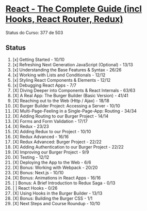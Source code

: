 # [React - The Complete Guide (incl Hooks, React Router, Redux)](https://www.udemy.com/react-the-complete-guide-incl-redux/)

Status do Curso: 377 de 503

## Status

1. [x] Getting Started - 10/10
2. [x] Refreshing Next Generation JavaScript (Optional) - 13/13
3. [x] Understanding the Base Features & Syntax - 26/26
4. [x] Working with Lists and Conditionals - 12/12
5. [x] Styling React Components & Elements - 12/12
6. [x] Debugging React Apps - 7/7
7. [X] Diving Deeper into Components & React Internals - 63/63
8. [X] A Real App: The Burger Builder (Basic Version) - 41/41
9. [X] Reaching out to the Web (Http / Ajax) - 18/18
10. [X] Burger Builder Project: Accessing a Server - 10/10
11. [X] Multi-Page-Feeling in a Single-Page-App: Routing - 34/34
12. [X] Adding Routing to our Burger Project - 14/14
13. [X] Forms and Form Validation - 17/17
14. [X] Redux - 23/23
15. [X] Adding Redux to our Project - 10/10
16. [X] Redux Advanced - 16/16
17. [X] Redux Advanced: Burger Project - 22/22
18. [X] Adding Authentication to our Burger Project - 22/22
19. [X] Improving our Burger Project - 9/9
20. [X] Testing - 12/12
21. [X] Deploying the App to the Web - 6/6
22. [X] Bonus: Working with Webpack - 20/20
23. [X] Bonus: Next.js - 10/10
24. [X] Bonus: Animations in React Apps - 16/16
25. [ ] Bonus: A Brief Introduction to Redux Saga - 0/13
26. [ ] React Hooks - 0/26
27. [X] Using Hooks in the Burger Builder - 13/13
28. [X] Bonus: Building the Burger CSS - 1/1
29. [X] Next Steps and Course Roundup - 10/10